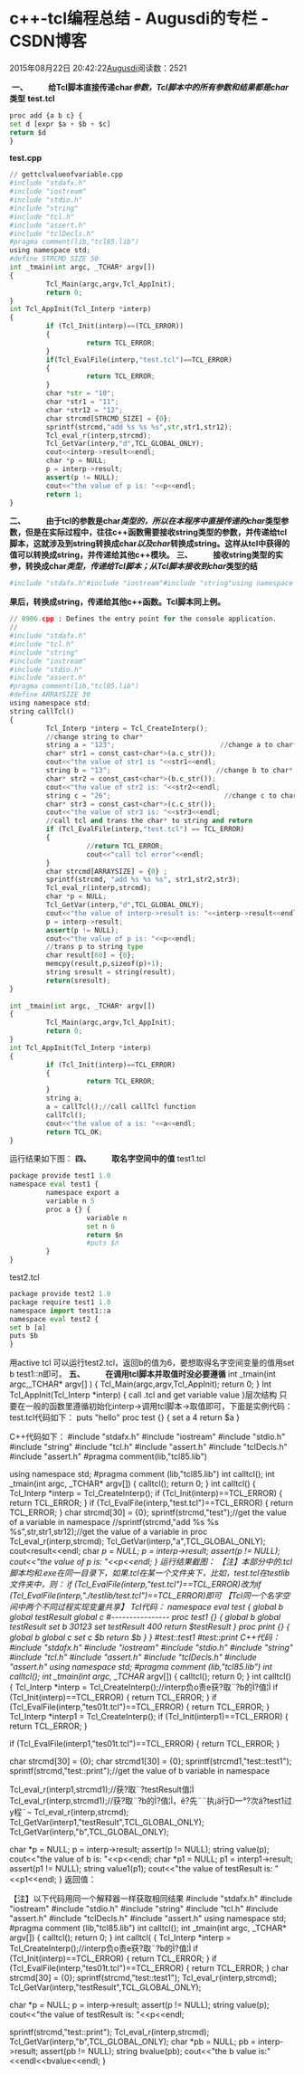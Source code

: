 
# c++-tcl编程总结 - Augusdi的专栏 - CSDN博客


2015年08月22日 20:42:22[Augusdi](https://me.csdn.net/Augusdi)阅读数：2521


﻿﻿
**一、           给Tcl脚本直接传递char*参数，Tcl脚本中的所有参数和结果都是char*类型**
**test.tcl**

```python
proc add {a b c} {
set d [expr $a + $b + $c]
return $d
}
```
**test.cpp**
```python
// gettclvalueofvariable.cpp
#include "stdafx.h"
#include "iostream"
#include "stdio.h"
#include "string"
#include "tcl.h"
#include "assert.h"
#include "tclDecls.h"
#pragma comment(lib,"tcl85.lib")
using namespace std;
#define STRCMD_SIZE 50
int _tmain(int argc, _TCHAR* argv[])
{
         Tcl_Main(argc,argv,Tcl_AppInit);
         return 0;
}
int Tcl_AppInit(Tcl_Interp *interp)
{
         if (Tcl_Init(interp)==(TCL_ERROR))
         {
                   return TCL_ERROR;
         }
         if(Tcl_EvalFile(interp,"test.tcl")==TCL_ERROR)
         {
                   return TCL_ERROR;
         }
         char *str = "10";
         char *str1 = "11";
         char *str12 = "12";
         char strcmd[STRCMD_SIZE] = {0};
         sprintf(strcmd,"add %s %s %s",str,str1,str12);
         Tcl_eval_r(interp,strcmd);
         Tcl_GetVar(interp,"d",TCL_GLOBAL_ONLY);
         cout<<interp->result<<endl;
         char *p = NULL;
         p = interp->result;
         assert(p != NULL);
         cout<<"the value of p is: "<<p<<endl;
         return 1;
}
```
**二、           由于tcl的参数是char*类型的，所以在本程序中直接传递的char*类型参数，但是在实际过程中，往往c++函数需要接收string类型的参数，并传递给tcl脚本，这就涉及到string转换成char*以及char*转换成string。这样从tcl中获得的值可以转换成string，并传递给其他c++模块。**
**三、           接收string类型的实参，转换成char*类型，传递给Tcl脚本；从Tcl脚本接收到char*类型的结**
```python
#include "stdafx.h"#include "iostream"#include "string"using namespace std;int _tmain(int argc, _TCHAR* argv[]){         char* p = "hello";         cout<<"the value of p is: "<<p<<endl;         char m[10] = {0};         string result;         memcpy(m,p,sizeof(p)+1);         result = string(m);         cout<<"the value of m is: "<<m<<endl;         cout<<"the value of result is: "<<result<<endl;         return 0;}
```
**果后，转换成string，传递给其他c++函数。Tcl脚本同上例。**
```python
// 0906.cpp : Defines the entry point for the console application.
//
#include "stdafx.h"
#include "tcl.h"
#include "string"
#include "iostream"
#include "stdio.h"
#include "assert.h"
#pragma comment(lib,"tcl85.lib")
#define ARRAYSIZE 30
using namespace std;
string callTcl()
{      
         Tcl_Interp *interp = Tcl_CreateInterp();
         //change string to char*
         string a = "123";                          //change a to char*
         char* str1 = const_cast<char*>(a.c_str());
         cout<<"the value of str1 is "<<str1<<endl;
         string b = "13";                          //change b to char*
         char* str2 = const_cast<char*>(b.c_str());
         cout<<"the value of str2 is: "<<str2<<endl;
         string c = "26";                            //change c to char*
         char* str3 = const_cast<char*>(c.c_str());
         cout<<"the value of str3 is: "<<str3<<endl;
         //call tcl and trans the char* to string and return
         if (Tcl_EvalFile(interp,"test.tcl") == TCL_ERROR)
         {
                   //return TCL_ERROR;
                   cout<<"call tcl error"<<endl;
         }
         char strcmd[ARRAYSIZE] = {0} ;
         sprintf(strcmd, "add %s %s %s", str1,str2,str3);
         Tcl_eval_r(interp,strcmd);
         char *p = NULL;
         Tcl_GetVar(interp,"d",TCL_GLOBAL_ONLY);
         cout<<"the value of interp->result is: "<<interp->result<<endl;
         p = interp->result;
         assert(p != NULL);
         cout<<"the value of p is: "<<p<<endl;
         //trans p to string type
         char result[60] = {0};
         memcpy(result,p,sizeof(p)+1);
         string sresult = string(result);
         return(sresult);
}
 
int _tmain(int argc, _TCHAR* argv[])
{
         Tcl_Main(argc,argv,Tcl_AppInit);
         return 0;
} 
int Tcl_AppInit(Tcl_Interp *interp)
{
         if (Tcl_Init(interp)==TCL_ERROR)
         {
                   return TCL_ERROR;
         }
         string a;
         a = callTcl();//call callTcl function
         callTcl();
         cout<<"the value of a is: "<<a<<endl;
         return TCL_OK;
}
```
运行结果如下图：
**四、           取名字空间中的值**
test1.tcl

```python
package provide test1 1.0
namespace eval test1 {
         namespace export a
         variable n 5
         proc a {} {
                   variable n
                   set n 6
                   return $n
                   #puts $n
         }
}
```
test2.tcl

```python
package provide test2 1.0
package require test1 1.0
namespace import test1::a
namespace eval test2 {
set b [a]
puts $b
}
```
用active tcl 可以运行test2.tcl，返回b的值为6，要想取得名字空间变量的值用set b test1::n即可。
**五、           在调用tcl脚本并取值时没必要遵循**
int _tmain(int argc,_TCHAR* argv[] )
{
Tcl_Main(argc,argv,Tcl_AppInit);
return 0;
}
Int Tcl_AppInit(Tcl_Interp *interp)
{
call .tcl and get variable value
}层次结构
只要在一般的函数里遵循初始化interp→调用tcl脚本→取值即可，下面是实例代码：
test.tcl代码如下：
puts "hello"
proc test {} {
set a 4
return $a
}

C++代码如下：
\#include "stdafx.h"
\#include "iostream"
\#include "stdio.h"
\#include "string"
\#include "tcl.h"
\#include "assert.h"
\#include "tclDecls.h"
\#include "assert.h"
\#pragma comment(lib,"tcl85.lib")

using namespace std;
\#pragma comment (lib,"tcl85.lib")
int calltcl();
int _tmain(int argc, _TCHAR* argv[])
{
calltcl();
return 0;
}
int calltcl()
{
Tcl_Interp *interp = Tcl_CreateInterp();
if (Tcl_Init(interp)==TCL_ERROR)
{
return TCL_ERROR;
}
if (Tcl_EvalFile(interp,"test.tcl")==TCL_ERROR)
{
return TCL_ERROR;
}
char strcmd[30] = {0};
sprintf(strcmd,"test");//get the value of a variable in namespace
//sprintf(strcmd,"add %s %s %s",str,str1,str12);//get the value of a variable in proc
Tcl_eval_r(interp,strcmd);
Tcl_GetVar(interp,"a",TCL_GLOBAL_ONLY);
cout<<interp->result<<endl;
char *p = NULL;
p = interp->result;
assert(p != NULL);
cout<<"the value of p is: "<<p<<endl;
}
运行结果截图：
【注】本部分中的.tcl脚本均和.exe在同一目录下，如果.tcl在某一个文件夹下，比如，test.tcl在testlib文件夹中，则：
if (Tcl_EvalFile(interp,"test.tcl")==TCL_ERROR)改为if (Tcl_EvalFile(interp,"./testlib/test.tcl")==TCL_ERROR)即可
【Tcl同一个名字空间中两个不同过程实现变量共享】
Tcl代码：
namespace eval test {
global b
global testResult
global c
\#----------------
proc test1 {} {
global b
global testResult
set b 30123
set testResult 400
return $testResult
}
proc print {} {
global b
global c
set c $b
return $b
}
}
\#test::test1
\#test::print
C++代码：
\#include "stdafx.h"
\#include "iostream"
\#include "stdio.h"
\#include "string"
\#include "tcl.h"
\#include "assert.h"
\#include "tclDecls.h"
\#include "assert.h"
using namespace std;
\#pragma comment (lib,"tcl85.lib")
int calltcl();
int _tmain(int argc, _TCHAR* argv[])
{
calltcl();
return 0;
}
int calltcl()
{
Tcl_Interp *interp = Tcl_CreateInterp();//interp负o责e获?取¨?b的Ì?值¦Ì
if (Tcl_Init(interp)==TCL_ERROR)
{
return TCL_ERROR;
}
if (Tcl_EvalFile(interp,"tes01t.tcl")==TCL_ERROR)
{
return TCL_ERROR;
}
Tcl_Interp *interp1 = Tcl_CreateInterp();
if (Tcl_Init(interp1)==TCL_ERROR)
{
return TCL_ERROR;
}

if (Tcl_EvalFile(interp1,"tes01t.tcl")==TCL_ERROR)
{
return TCL_ERROR;
}

char strcmd[30] = {0};
char strcmd1[30] = {0};
sprintf(strcmd1,"test::test1");
sprintf(strcmd,"test::print");//get the value of b variable in namespace

Tcl_eval_r(interp1,strcmd1);//获?取¨?testResult值¦Ì
Tcl_eval_r(interp,strcmd1);//获?取¨?b的Ì?值¦Ì，ê?先¨¨执¡ä行D一°?次ä?test1过y程¨¬
Tcl_eval_r(interp,strcmd);
Tcl_GetVar(interp1,"testResult",TCL_GLOBAL_ONLY);
Tcl_GetVar(interp,"b",TCL_GLOBAL_ONLY);

char *p = NULL;
p = interp->result;
assert(p != NULL);
string value(p);
cout<<"the value of b is: "<<p<<endl;
char *p1 = NULL;
p1 = interp1->result;
assert(p1 != NULL);
string value1(p1);
cout<<"the value of testResult is: "<<p1<<endl;
}
返回值：

【注】以下代码用同一个解释器一样获取相同结果
\#include "stdafx.h"
\#include "iostream"
\#include "stdio.h"
\#include "string"
\#include "tcl.h"
\#include "assert.h"
\#include "tclDecls.h"
\#include "assert.h"
using namespace std;
\#pragma comment (lib,"tcl85.lib")
int calltcl();
int _tmain(int argc, _TCHAR* argv[])
{
calltcl();
return 0;
}
int calltcl(
{
Tcl_Interp *interp = Tcl_CreateInterp();//interp负o责e获?取¨?b的Ì?值¦Ì
if (Tcl_Init(interp)==TCL_ERROR)
{
return TCL_ERROR;
}
if (Tcl_EvalFile(interp,"tes01t.tcl")==TCL_ERROR)
{
return TCL_ERROR;
}
char strcmd[30] = {0};
sprintf(strcmd,"test::test1");
Tcl_eval_r(interp,strcmd);
Tcl_GetVar(interp,"testResult",TCL_GLOBAL_ONLY);

char *p = NULL;
p = interp->result;
assert(p != NULL);
string value(p);
cout<<"the value of testResult is: "<<p<<endl;

sprintf(strcmd,"test::print");
Tcl_eval_r(interp,strcmd);
Tcl_GetVar(interp,"b",TCL_GLOBAL_ONLY);
char *pb = NULL;
pb = interp->result;
assert(pb != NULL);
string bvalue(pb);
cout<<"the b value is:"<<endl<<bvalue<<endl;
}


